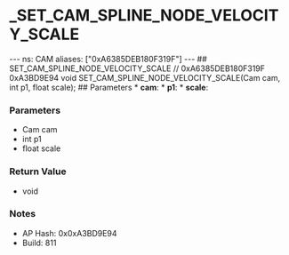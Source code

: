 # _SET_CAM_SPLINE_NODE_VELOCITY_SCALE

--- ns: CAM aliases: ["0xA6385DEB180F319F"] --- ## SET_CAM_SPLINE_NODE_VELOCITY_SCALE  // 0xA6385DEB180F319F 0xA3BD9E94 void SET_CAM_SPLINE_NODE_VELOCITY_SCALE(Cam cam, int p1, float scale);   ## Parameters * **cam**: * **p1**: * **scale**:

### Parameters
* Cam cam
* int p1
* float scale

### Return Value
* void

### Notes
* AP Hash: 0x0xA3BD9E94
* Build: 811

